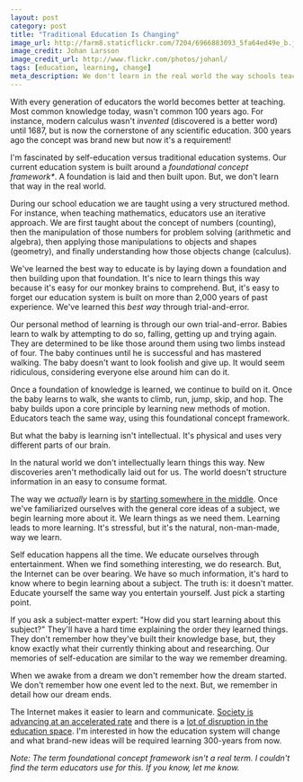 ```yaml
---
layout: post
category: post
title: "Traditional Education Is Changing"
image_url: http://farm8.staticflickr.com/7204/6966883093_5fa64ed49e_b.jpg
image_credit: Johan Larsson
image_credit_url: http://www.flickr.com/photos/johanl/
tags: [education, learning, change]
meta_description: We don't learn in the real world the way schools teach us. Is education changing to represent the way we learn naturally?
---
```


With every generation of educators the world becomes better at teaching. Most common knowledge today, wasn't common 100 years ago. For instance, modern calculus wasn't _invented_ (discovered is a better word) until 1687, but is now the cornerstone of any scientific education. 300 years ago the concept was brand new but now it's a requirement!

I'm fascinated by self-education versus traditional education systems. Our current education system is built around a _foundational concept framework*_. A foundation is laid and then built upon. But, we don't learn that way in the real world.

During our school education we are taught using a very structured method. For instance, when teaching mathematics, educators use an iterative approach. We are first taught about the concept of numbers (counting), then the manipulation of those numbers for problem solving (arithmetic and algebra), then applying those manipulations to objects and shapes (geometry), and finally understanding how those objects change (calculus).

We've learned the best way to educate is by laying down a foundation and then building upon that foundation. It's nice to learn things this way because it's easy for our monkey brains to comprehend. But, it's easy to forget our education system is built on more than 2,000 years of past experience. We've learned this _best way_ through trial-and-error.

Our personal method of learning is through our own trial-and-error. Babies learn to walk by attempting to do so, falling, getting up and trying again. They are determined to be like those around them using two limbs instead of four. The baby continues until he is successful and has mastered walking. The baby doesn't want to look foolish and give up. It would seem ridiculous, considering everyone else around him can do it.

Once a foundation of knowledge is learned, we continue to build on it. Once the baby learns to walk, she wants to climb, run, jump, skip, and hop. The baby builds upon a core principle by learning new methods of motion. Educators teach the same way, using this foundational concept framework. 

But what the baby is learning isn't intellectual. It's physical and uses very different parts of our brain.

In the natural world we don't intellectually learn things this way. New discoveries aren't methodically laid out for us. The world doesn't structure information in an easy to consume format. 

The way we _actually_ learn is by [starting somewhere in the middle][5]. Once we've familiarized ourselves with the general core ideas of a subject, we begin learning more about it. We learn things as we need them. Learning leads to more learning. It's stressful, but it's the natural, non-man-made, way we learn.

Self education happens all the time. We educate ourselves through entertainment. When we find something interesting, we do research. But, the Internet can be over bearing. We have so much information, it's hard to know where to begin learning about a subject. The truth is: it doesn't matter. Educate yourself the same way you entertain yourself. Just pick a starting point.

If you ask a subject-matter expert: "How did you start learning about this subject?" They'll have a hard time explaining the order they learned things. They don't remember how they've built their knowledge base, but, they know exactly what their currently thinking about and researching. Our memories of self-education are similar to the way we remember dreaming.

When we awake from a dream we don't remember how the dream started. We don't remember how one event led to the next. But, we remember in detail how our dream ends.

The Internet makes it easier to learn and communicate. [Society is advancing at an accelerated rate][3] and there is a [lot of disruption in the education space][4]. I'm interested in how the education system will change and what brand-new ideas will be required learning 300-years from now.

_Note: The term _foundational concept framework_ isn't a real term. I couldn't find the term educators use for this. If you know, let me know._

[1]: http://www.chrisbrogan.com/106/
[2]: http://tommy.ismy.name/
[3]: http://www.time.com/time/magazine/article/0,9171,997268,00.html
[4]: http://innovator.synergiseducation.com/article.php?title=Disruptions_In_Today's_Educational_Space&id=8
[5]: http://www.programmableplanet.com/author.asp?section_id=2016&doc_id=242464
